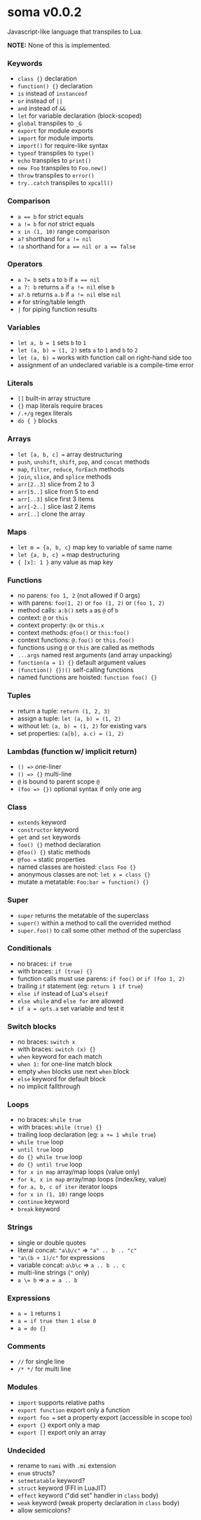 # soma v0.0.2

Javascript-like language that transpiles to Lua.

**NOTE:** None of this is implemented.

### Keywords
- `class {}` declaration
- `function() {}` declaration
- `is` instead of `instanceof`
- `or` instead of `||`
- `and` instead of `&&`
- `let` for variable declaration (block-scoped)
- `global` transpiles to `_G`
- `export` for module exports
- `import` for module imports
- `import()` for require-like syntax
- `typeof` transpiles to `type()`
- `echo` transpiles to `print()`
- `new Foo` transpiles to `Foo.new()`
- `throw` transpiles to `error()`
- `try..catch` transpiles to `xpcall()`

### Comparison
- `a == b` for strict equals
- `a != b` for *not* strict equals
- `x in (1, 10)` range comparison
- `a?` shorthand for `a != nil`
- `!a` shorthand for `a == nil or a == false`

### Operators
- `a ?= b` sets `a` to `b` if `a == nil`
- `a ?: b` returns `a` if `a != nil` else `b`
- `a?.b` returns `a.b` if `a != nil` else `nil`
- `#` for string/table length
- `|` for piping function results

### Variables
- `let a, b = 1` sets `b` to `1`
- `let (a, b) = (1, 2)` sets `a` to `1` and `b` to `2`
- `let (a, b) =` works with function call on right-hand side too
- assignment of an undeclared variable is a compile-time error

### Literals
- `[]` built-in array structure
- `{}` map literals require braces
- `/.+/g` regex literals
- `do { }` blocks

### Arrays
- `let [a, b, c] =` array destructuring
- `push`, `unshift`, `shift`, `pop`, and `concat` methods
- `map`, `filter`, `reduce`, `forEach` methods
- `join`, `slice`, and `splice` methods
- `arr[2..3]` slice from 2 to 3
- `arr[5..]` slice from 5 to end
- `arr[..3]` slice first 3 items
- `arr[-2..]` slice last 2 items
- `arr[..]` clone the array

### Maps
- `let m = {a, b, c}` map key to variable of same name
- `let {a, b, c} =` map destructuring
- `{ [x]: 1 }` any value as map key

### Functions
- no parens: `foo 1, 2` (not allowed if 0 args)
- with parens: `foo(1, 2)` or `foo (1, 2)` or `(foo 1, 2)`
- method calls: `a:b()` sets `a` as `@` of `b`
- context: `@` or `this`
- context property: `@x` or `this.x`
- context methods: `@foo()` or `this:foo()`
- context functions: `@.foo()` or `this.foo()`
- functions using `@` or `this` are called as methods
- `...args` named rest arguments (and array unpacking)
- `function(a = 1) {}` default argument values
- `(function() {})()` self-calling functions
- named functions are hoisted: `function foo() {}`

### Tuples
- return a tuple: `return (1, 2, 3)`
- assign a tuple: `let (a, b) = (1, 2)`
- without let: `(a, b) = (1, 2)` for existing vars
- set properties: `(a[b], a.c) = (1, 2)`

### Lambdas (function w/ implicit return)
- `() =>` one-liner
- `() => {}` multi-line
- `@` is bound to parent scope `@`
- `(foo => {})` optional syntax if only one arg

### Class
- `extends` keyword
- `constructor` keyword
- `get` and `set` keywords
- `foo() {}` method declaration
- `@foo() {}` static methods
- `@foo =` static properties
- named classes are hoisted: `class Foo {}`
- anonymous classes are not: `let x = class {}`
- mutate a metatable: `Foo:bar = function() {}`

### Super
- `super` returns the metatable of the superclass
- `super()` within a method to call the overrided method
- `super.foo()` to call some other method of the superclass

### Conditionals
- no braces: `if true`
- with braces: `if (true) {}`
- function calls must use parens: `if foo()` or `if (foo 1, 2)`
- trailing `if` statement (eg: `return 1 if true`)
- `else if` instead of Lua's `elseif`
- `else while` and `else for` are allowed
- `if a = opts.a` set variable and test it

### Switch blocks
- no braces: `switch x`
- with braces: `switch (x) {}`
- `when` keyword for each match
- `when 1:` for one-line match block
- empty `when` blocks use next `when` block
- `else` keyword for default block
- no implicit fallthrough

### Loops
- no braces: `while true`
- with braces: `while (true) {}`
- trailing loop declaration (eg: `a += 1 while true`)
- `while true` loop
- `until true` loop
- `do {} while true` loop
- `do {} until true` loop
- `for x in map` array/map loops (value only)
- `for k, x in map` array/map loops (index/key, value)
- `for a, b, c of iter` iterator loops
- `for x in (1, 10)` range loops
- `continue` keyword
- `break` keyword

### Strings
- single or double quotes
- literal concat: `"a\b/c"` => `"a" .. b .. "c"`
- `"a\(b + 1)/c"` for expressions
- variable concat: `a\b\c` => `a .. b .. c`
- multi-line strings (`"` only)
- `a \= b` => `a = a .. b`

### Expressions
- `a = 1` returns `1`
- `a = if true then 1 else 0`
- `a = do {}`

### Comments
- `//` for single line
- `/* */` for multi line

### Modules
- `import` supports relative paths
- `export function` export only a function
- `export foo =` set a property export (accessible in scope too)
- `export {}` export only a map
- `export []` export only an array

### Undecided
- rename to `nami` with `.mi` extension
- `enum` structs?
- `setmetatable` keyword?
- `struct` keyword (FFI in LuaJIT)
- `effect` keyword ("did set" handler in `class` body)
- `weak` keyword (weak property declaration in `class` body)
- allow semicolons?

